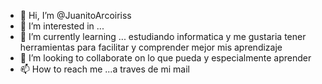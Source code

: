 - 👋 Hi, I’m @JuanitoArcoiriss
- 👀 I’m interested in ...
- 🌱 I’m currently learning ... estudiando informatica y me gustaria tener herramientas para facilitar y comprender mejor mis aprendizaje
- 💞️ I’m looking to collaborate on lo que pueda y especialmente aprender
- 📫 How to reach me ...a traves de mi mail

<!---
JuanitoArcoiriss/JuanitoArcoiriss is a ✨ special ✨ repository because its `README.md` (this file) appears on your GitHub profile.
You can click the Preview link to take a look at your changes.
--->
